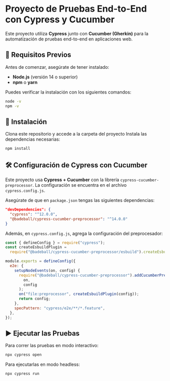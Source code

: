# Proyecto de Pruebas End-to-End con Cypress y Cucumber

Este proyecto utiliza **Cypress** junto con **Cucumber (Gherkin)** para la automatización de pruebas end-to-end en aplicaciones web.

## 📌 Requisitos Previos

Antes de comenzar, asegúrate de tener instalado:

- **Node.js** (versión 14 o superior)
- **npm** o **yarn**

Puedes verificar la instalación con los siguientes comandos:

```sh
node -v
npm -v
```

## 🚀 Instalación

Clona este repositorio y accede a la carpeta del proyecto
Instala las dependencias necesarias:

```sh
npm install
```

## 🛠️ Configuración de Cypress con Cucumber

Este proyecto usa **Cypress + Cucumber** con la librería `cypress-cucumber-preprocessor`. La configuración se encuentra en el archivo `cypress.config.js`.

Asegúrate de que en `package.json` tengas las siguientes dependencias:

```json
"devDependencies": {
  "cypress": "^12.0.0",
  "@badeball/cypress-cucumber-preprocessor": "^14.0.0"
}
```

Además, en `cypress.config.js`, agrega la configuración del preprocesador:

```js
const { defineConfig } = require("cypress");
const createEsbuildPlugin =
  require("@badeball/cypress-cucumber-preprocessor/esbuild").createEsbuildPlugin;

module.exports = defineConfig({
  e2e: {
    setupNodeEvents(on, config) {
      require("@badeball/cypress-cucumber-preprocessor").addCucumberPreprocessorPlugin(
        on,
        config
      );
      on("file:preprocessor", createEsbuildPlugin(config));
      return config;
    },
    specPattern: "cypress/e2e/**/*.feature",
  },
});
```

## ▶️ Ejecutar las Pruebas

Para correr las pruebas en modo interactivo:

```sh
npx cypress open
```

Para ejecutarlas en modo headless:

```sh
npx cypress run


```
